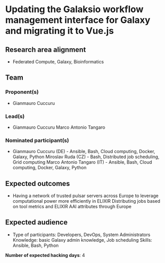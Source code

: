 # Updating the Galaksio workflow management interface for Galaxy and migrating it to Vue.js

## Research area alignment

- Federated Compute, Galaxy, Bioinformatics

## Team

### Proponent(s)

- Gianmauro Cuccuru

### Lead(s)

- Gianmauro Cuccuru
 Marco Antonio Tangaro

### Nominated participant(s)

- Gianmauro Cuccuru (DE) - Ansible, Bash, Cloud computing, Docker, Galaxy, Python
 Miroslav Ruda (CZ) - Bash, Distributed job scheduling, Grid computing
 Marco Antonio Tangaro (IT) - Ansible, Bash, Cloud computing, Docker, Galaxy, Python

## Expected outcomes

- Having a network of trusted pulsar servers across Europe to leverage computational power more efficiently in ELIXIR
 Distributing jobs based on tool metrics and ELIXIR AAI attributes through Europe

## Expected audience

- Type of participants: Developers, DevOps, System Administrators
 Knowledge: basic Galaxy admin knowledge, Job scheduling
 Skills: Ansible, Bash, Python

**Number of expected hacking days**: 4

